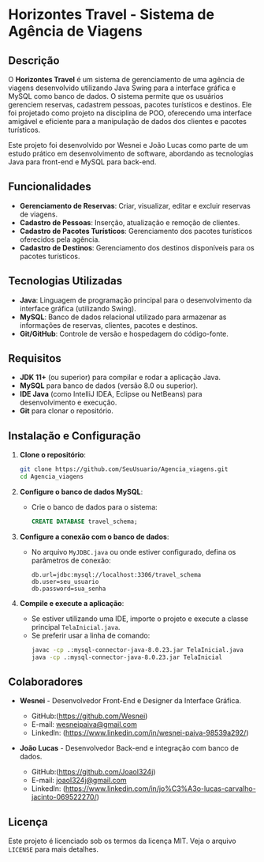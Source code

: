 # **Horizontes Travel - Sistema de Agência de Viagens**

## Descrição

O **Horizontes Travel** é um sistema de gerenciamento de uma agência de viagens desenvolvido utilizando Java Swing para a interface gráfica e MySQL como banco de dados. O sistema permite que os usuários gerenciem reservas, cadastrem pessoas, pacotes turísticos e destinos. Ele foi projetado como projeto na disciplina de POO, oferecendo uma interface amigável e eficiente para a manipulação de dados dos clientes e pacotes turísticos.

Este projeto foi desenvolvido por Wesnei e João Lucas como parte de um estudo prático em desenvolvimento de software, abordando as tecnologias Java para front-end e MySQL para back-end.

## Funcionalidades

- **Gerenciamento de Reservas**: Criar, visualizar, editar e excluir reservas de viagens.
- **Cadastro de Pessoas**: Inserção, atualização e remoção de clientes.
- **Cadastro de Pacotes Turísticos**: Gerenciamento dos pacotes turísticos oferecidos pela agência.
- **Cadastro de Destinos**: Gerenciamento dos destinos disponíveis para os pacotes turísticos.

## Tecnologias Utilizadas

- **Java**: Linguagem de programação principal para o desenvolvimento da interface gráfica (utilizando Swing).
- **MySQL**: Banco de dados relacional utilizado para armazenar as informações de reservas, clientes, pacotes e destinos.
- **Git/GitHub**: Controle de versão e hospedagem do código-fonte.
  
## Requisitos

- **JDK 11+** (ou superior) para compilar e rodar a aplicação Java.
- **MySQL** para banco de dados (versão 8.0 ou superior).
- **IDE Java** (como IntelliJ IDEA, Eclipse ou NetBeans) para desenvolvimento e execução.
- **Git** para clonar o repositório.

## Instalação e Configuração

1. **Clone o repositório**:
    ```bash
    git clone https://github.com/SeuUsuario/Agencia_viagens.git
    cd Agencia_viagens
    ```

2. **Configure o banco de dados MySQL**:
    - Crie o banco de dados para o sistema:
      ```sql
      CREATE DATABASE travel_schema;
      ```

3. **Configure a conexão com o banco de dados**:
    - No arquivo `MyJDBC.java` ou onde estiver configurado, defina os parâmetros de conexão:
      ```properties
      db.url=jdbc:mysql://localhost:3306/travel_schema
      db.user=seu_usuario
      db.password=sua_senha
      ```

4. **Compile e execute a aplicação**:
    - Se estiver utilizando uma IDE, importe o projeto e execute a classe principal `TelaInicial.java`.
    - Se preferir usar a linha de comando:
      ```bash
      javac -cp .:mysql-connector-java-8.0.23.jar TelaInicial.java
      java -cp .:mysql-connector-java-8.0.23.jar TelaInicial
      ```


## Colaboradores

- **Wesnei** - Desenvolvedor Front-End e Designer da Interface Gráfica.
  - GitHub:(https://github.com/Wesnei)
  - E-mail: wesneipaiva@gmail.com
  - Linkedln: (https://www.linkedin.com/in/wesnei-paiva-98539a292/)

- **João Lucas** - Desenvolvedor Back-end e integração com banco de dados.
  - GitHub:(https://github.com/Joaol324j)
  - E-mail: joaol324j@gmail.com
  - Linkedln: (https://www.linkedin.com/in/jo%C3%A3o-lucas-carvalho-jacinto-069522270/)


## Licença

Este projeto é licenciado sob os termos da licença MIT. Veja o arquivo `LICENSE` para mais detalhes.


